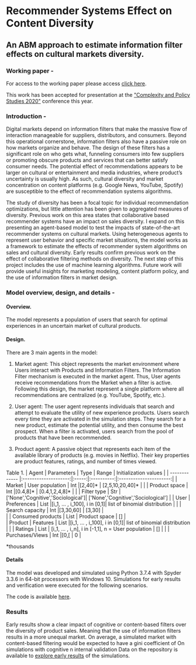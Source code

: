 # Recommender Systems Effect on Content Diversity
## An ABM approach to estimate information filter effects on cultural markets diversity.


### Working paper -


For access to the working paper please access [click here](https://www.academia.edu/s/d3a52c44aa).


This work has been accepted for presentation at the ["Complexity and Policy Studies 2020"](https://www.caps-conference.org/)
conference this year. 


### Introduction - 
Digital markets depend on information filters that make the massive flow of interaction manageable for suppliers, distributors, and consumers. Beyond this operational cornerstone, information filters also have a passive role on how markets organize and behave. The design of these filters has a significant role on who gets what, funneling consumers into few suppliers or promoting obscure products and services that can better satisfy consumer needs. The potential effect of recommendations appears to be larger on cultural or entertainment and media industries, where product’s uncertainty is usually high. As such, cultural diversity and market concentration on content platforms (e.g. Google News, YouTube, Spotify) are susceptible to the effect of recommendation systems algorithms. 


The study of diversity has been a focal topic for individual recommendation optimizations, but little attention has been given to aggregated measures of diversity. Previous work on this area states that collaborative based recommender systems have an impact on sales diversity. I expand on this presenting an agent-based model to test the impacts of state-of-the-art recommender systems on cultural markets. Using heterogeneous agents to represent user behavior and specific market situations, the model works as a framework to estimate the effects of recommender system algorithms on sales and cultural diversity. Early results confirm previous work on the effect of collaborative filtering methods on diversity. The next step of this project includes the use of machine learning algorithms. Future work will provide useful insights for marketing modeling, content platform policy, and the use of information filters in market design. 


### Model overview, design, and details -

#### Overview.
The model represents a population of users that search for optimal experiences in an uncertain market of cultural products. 

#### Design.
There are 3 main agents in the model:

1. Market agent:
This object represents the market environment where Users interact with Products and Information Filters. The Information Filter mechanism is executed in the market agent. Thus, User agents receive recommendations from the Market when a filter is active. Following this design, the market represent a single platform where all recommendations are centralized (e.g. YouTube, Spotify, etc.).

2. User agent:
The user agent represents individuals that search and attempt to evaluate the utility of new experience products. Users search every time they are activated in the simulation steps. They search for a new product, estimate the potential utility, and then consume the best prospect. When a filter is activated, users search from the pool of products that have been recommended.

3. Product agent: 
A passive object that represents each item of the available library of products (e.g. movies in Netflix). Their key properties are product features, ratings, and number of times viewed.

Table 1.
| Agent         | Parameters           | Type  |  Range     |  Initialization values |
| ------------- |:--------------------:|:-----:|:----------:|:----------------------:|
| Market        | User population      | Int   |[2,40]*     |    [2,5,10,20,40]*     |
|               | Product space        | Int   |[0.4,8]*    |    [0.4,1,2,4,8]*      |
|               | Filter type          | Str   |['None','Cognitive','Sociological']|   ['None','Cognitive','Sociological'] |
| User          | Preferences          | List  |[i_1, ... , i_100], i in [0,1]|   list of binomial distribution |
|               | Search capacity      | Int   |[3,30,60]   |    [3,30]             |     
|               | Consumed products    | List  | Product space   |    []             |  
| Product       | Features             | List  |[i_1, ... , i_100], i in [0,1]|   list of binomial distribution |
|               | Ratings              | List  | [i_1, ... , i_n], i in [-1,1], n = User population   |    []             |
|               | Purchases/Views      | Int   |[0,[   |    0             | 



*thousands 


#### Details

The model was developed and simulated using Python 3.7.4 with Spyder 3.3.6 in 64-bit processors with Windows 10.
Simulations for early results and verification were executed for the following scenarios.

The code is available [here](https://github.com/Andrelhu/Diversity-on-RecSys/RecSys_ABM_Model.py).

### Results

Early results show a clear impact of cognitive or content-based filters over the diversity of product sales. Meaning that the use of information filters results in a more unequal market. On average, a simulated market with content-based filtering would be expected to have a gini coefficient of  On simulations with cognitive n internal validation
Data on the repository is available to [explore early results](https://github.com/Andrelhu/Diversity-on-RecSys/SimResults) of the simulations.
